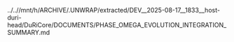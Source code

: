 ../..//mnt/h/ARCHIVE/.UNWRAP/extracted/DEV__2025-08-17__1833__host-duri-head/DuRiCore/DOCUMENTS/PHASE_OMEGA_EVOLUTION_INTEGRATION_SUMMARY.md